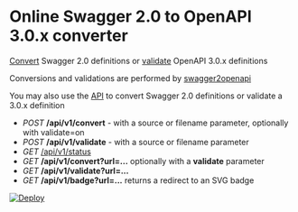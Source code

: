 # Online Swagger 2.0 to OpenAPI 3.0.x converter

[Convert](https://openapi-converter.herokuapp.com) Swagger 2.0 definitions or [validate](https://openapi-converter.herokuapp.com) OpenAPI 3.0.x definitions

Conversions and validations are performed by [swagger2openapi](https://github.com/mermade/swagger2openapi)

You may also use the [API](http://petstore.swagger.io/?url=https://openapi-converter.herokuapp.com/contract/swagger.json) to convert Swagger 2.0 definitions or validate a 3.0.x definition
<p>
<ul>
   <li><i>POST</i> <b>/api/v1/convert</b> - with a source or filename parameter, optionally with validate=on</li>
   <li><i>POST</i> <b>/api/v1/validate</b> - with a source or filename parameter</li>
   <li><i>GET</i> <a href="https://openapi-converter.herokuapp.com/api/v1/status">/api/v1/status</a></li>
   <li><i>GET</i> <b>/api/v1/convert?url=...</b> optionally with a <b>validate</b> parameter</li>
   <li><i>GET</i> <b>/api/v1/validate?url=...</b></li>
   <li><i>GET</i> <b>/api/v1/badge?url=...</b> returns a redirect to an SVG badge</li>
</ul>

[![Deploy](https://www.herokucdn.com/deploy/button.svg)](https://heroku.com/deploy)
